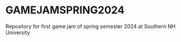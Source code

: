 # GAMEJAMSPRING2024
Repository for first game jam of spring semester 2024 at Southern NH University
